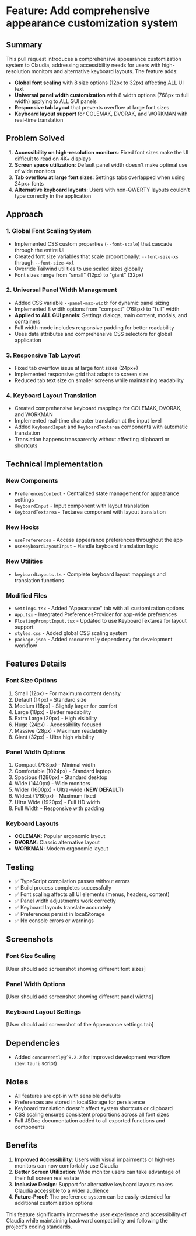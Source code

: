# Feature: Add comprehensive appearance customization system

## Summary

This pull request introduces a comprehensive appearance customization system to Claudia, addressing accessibility needs for users with high-resolution monitors and alternative keyboard layouts. The feature adds:

- **Global font scaling** with 8 size options (12px to 32px) affecting ALL UI text
- **Universal panel width customization** with 8 width options (768px to full width) applying to ALL GUI panels
- **Responsive tab layout** that prevents overflow at large font sizes
- **Keyboard layout support** for COLEMAK, DVORAK, and WORKMAN with real-time translation

## Problem Solved

1. **Accessibility on high-resolution monitors**: Fixed font sizes make the UI difficult to read on 4K+ displays
2. **Screen space utilization**: Default panel width doesn't make optimal use of wide monitors
3. **Tab overflow at large font sizes**: Settings tabs overlapped when using 24px+ fonts
4. **Alternative keyboard layouts**: Users with non-QWERTY layouts couldn't type correctly in the application

## Approach

### 1. Global Font Scaling System
- Implemented CSS custom properties (`--font-scale`) that cascade through the entire UI
- Created font size variables that scale proportionally: `--font-size-xs` through `--font-size-4xl`
- Override Tailwind utilities to use scaled sizes globally
- Font sizes range from "small" (12px) to "giant" (32px)

### 2. Universal Panel Width Management
- Added CSS variable `--panel-max-width` for dynamic panel sizing
- Implemented 8 width options from "compact" (768px) to "full" width
- **Applied to ALL GUI panels**: Settings dialogs, main content, modals, and containers
- Full width mode includes responsive padding for better readability
- Uses data attributes and comprehensive CSS selectors for global application

### 3. Responsive Tab Layout
- Fixed tab overflow issue at large font sizes (24px+)
- Implemented responsive grid that adapts to screen size
- Reduced tab text size on smaller screens while maintaining readability

### 4. Keyboard Layout Translation
- Created comprehensive keyboard mappings for COLEMAK, DVORAK, and WORKMAN
- Implemented real-time character translation at the input level
- Added `KeyboardInput` and `KeyboardTextarea` components with automatic translation
- Translation happens transparently without affecting clipboard or shortcuts

## Technical Implementation

### New Components
- `PreferencesContext` - Centralized state management for appearance settings
- `KeyboardInput` - Input component with layout translation
- `KeyboardTextarea` - Textarea component with layout translation

### New Hooks
- `usePreferences` - Access appearance preferences throughout the app
- `useKeyboardLayoutInput` - Handle keyboard translation logic

### New Utilities
- `keyboardLayouts.ts` - Complete keyboard layout mappings and translation functions

### Modified Files
- `Settings.tsx` - Added "Appearance" tab with all customization options
- `App.tsx` - Integrated PreferencesProvider for app-wide preferences
- `FloatingPromptInput.tsx` - Updated to use KeyboardTextarea for layout support
- `styles.css` - Added global CSS scaling system
- `package.json` - Added `concurrently` dependency for development workflow

## Features Details

### Font Size Options
1. Small (12px) - For maximum content density
2. Default (14px) - Standard size
3. Medium (16px) - Slightly larger for comfort
4. Large (18px) - Better readability
5. Extra Large (20px) - High visibility
6. Huge (24px) - Accessibility focused
7. Massive (28px) - Maximum readability
8. Giant (32px) - Ultra high visibility

### Panel Width Options
1. Compact (768px) - Minimal width
2. Comfortable (1024px) - Standard laptop
3. Spacious (1280px) - Standard desktop
4. Wide (1440px) - Wide monitors
5. Wider (1600px) - Ultra-wide (**NEW DEFAULT**)
6. Widest (1760px) - Maximum fixed
7. Ultra Wide (1920px) - Full HD width
8. Full Width - Responsive with padding

### Keyboard Layouts
- **COLEMAK**: Popular ergonomic layout
- **DVORAK**: Classic alternative layout
- **WORKMAN**: Modern ergonomic layout

## Testing

- ✅ TypeScript compilation passes without errors
- ✅ Build process completes successfully
- ✅ Font scaling affects all UI elements (menus, headers, content)
- ✅ Panel width adjustments work correctly
- ✅ Keyboard layouts translate accurately
- ✅ Preferences persist in localStorage
- ✅ No console errors or warnings

## Screenshots

### Font Size Scaling
[User should add screenshot showing different font sizes]

### Panel Width Options
[User should add screenshot showing different panel widths]

### Keyboard Layout Settings
[User should add screenshot of the Appearance settings tab]

## Dependencies

- Added `concurrently@^8.2.2` for improved development workflow (`dev:tauri` script)

## Notes

- All features are opt-in with sensible defaults
- Preferences are stored in localStorage for persistence
- Keyboard translation doesn't affect system shortcuts or clipboard
- CSS scaling ensures consistent proportions across all font sizes
- Full JSDoc documentation added to all exported functions and components

## Benefits

1. **Improved Accessibility**: Users with visual impairments or high-res monitors can now comfortably use Claudia
2. **Better Screen Utilization**: Wide monitor users can take advantage of their full screen real estate
3. **Inclusive Design**: Support for alternative keyboard layouts makes Claudia accessible to a wider audience
4. **Future-Proof**: The preference system can be easily extended for additional customization options

This feature significantly improves the user experience and accessibility of Claudia while maintaining backward compatibility and following the project's coding standards.